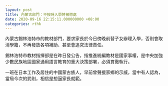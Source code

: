 ```yaml
---
layout: post
title: 內蒙古部門：不按時入學將被懲處
date: 2020-09-16 22:15:11.000000000 +08:00
categories: rthk
---
```


內蒙古錫林浩特市的教材部門，要求家長於今日傍晚前替子女辦理入學，否則會取消學籍，不再發放各項補助、甚至會追究法律責任。

錫林浩特市教材指揮部是在昨日發公告，指推進統編教材是國家事權，是中央加強少數民族地區國家通用語言教育的重大決策部署，必須貫徹執行。

一班在日本工作及居住的中國蒙古族人，早前曾聲援家鄉的示威，當中有人認為，當局今次的罰則，相信是想逼家長就範。
